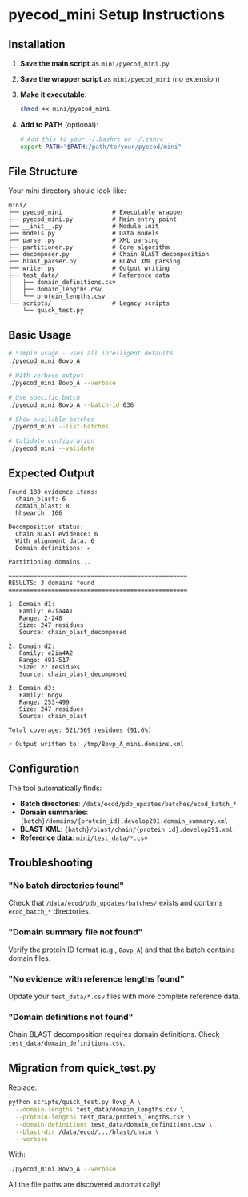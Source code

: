 # pyecod_mini Setup Instructions

## Installation

1. **Save the main script** as `mini/pyecod_mini.py`
2. **Save the wrapper script** as `mini/pyecod_mini` (no extension)
3. **Make it executable**:
   ```bash
   chmod +x mini/pyecod_mini
   ```

4. **Add to PATH** (optional):
   ```bash
   # Add this to your ~/.bashrc or ~/.zshrc
   export PATH="$PATH:/path/to/your/pyecod/mini"
   ```

## File Structure

Your mini directory should look like:
```
mini/
├── pyecod_mini              # Executable wrapper
├── pyecod_mini.py           # Main entry point
├── __init__.py              # Module init
├── models.py                # Data models
├── parser.py                # XML parsing
├── partitioner.py           # Core algorithm
├── decomposer.py            # Chain BLAST decomposition
├── blast_parser.py          # BLAST XML parsing
├── writer.py                # Output writing
├── test_data/               # Reference data
│   ├── domain_definitions.csv
│   ├── domain_lengths.csv
│   └── protein_lengths.csv
└── scripts/                 # Legacy scripts
    └── quick_test.py
```

## Basic Usage

```bash
# Simple usage - uses all intelligent defaults
./pyecod_mini 8ovp_A

# With verbose output
./pyecod_mini 8ovp_A --verbose

# Use specific batch
./pyecod_mini 8ovp_A --batch-id 036

# Show available batches
./pyecod_mini --list-batches

# Validate configuration
./pyecod_mini --validate
```

## Expected Output

```
Found 180 evidence items:
  chain_blast: 6
  domain_blast: 8
  hhsearch: 166

Decomposition status:
  Chain BLAST evidence: 6
  With alignment data: 6
  Domain definitions: ✓

Partitioning domains...

==================================================
RESULTS: 3 domains found
==================================================

1. Domain d1:
   Family: e2ia4A1
   Range: 2-248
   Size: 247 residues
   Source: chain_blast_decomposed

2. Domain d2:
   Family: e2ia4A2
   Range: 491-517
   Size: 27 residues
   Source: chain_blast_decomposed

3. Domain d3:
   Family: 6dgv
   Range: 253-499
   Size: 247 residues
   Source: chain_blast

Total coverage: 521/569 residues (91.6%)

✓ Output written to: /tmp/8ovp_A_mini.domains.xml
```

## Configuration

The tool automatically finds:

- **Batch directories**: `/data/ecod/pdb_updates/batches/ecod_batch_*`
- **Domain summaries**: `{batch}/domains/{protein_id}.develop291.domain_summary.xml`
- **BLAST XML**: `{batch}/blast/chain/{protein_id}.develop291.xml`
- **Reference data**: `mini/test_data/*.csv`

## Troubleshooting

### "No batch directories found"
Check that `/data/ecod/pdb_updates/batches/` exists and contains `ecod_batch_*` directories.

### "Domain summary file not found"
Verify the protein ID format (e.g., `8ovp_A`) and that the batch contains domain files.

### "No evidence with reference lengths found"
Update your `test_data/*.csv` files with more complete reference data.

### "Domain definitions not found"
Chain BLAST decomposition requires domain definitions. Check `test_data/domain_definitions.csv`.

## Migration from quick_test.py

Replace:
```bash
python scripts/quick_test.py 8ovp_A \
  --domain-lengths test_data/domain_lengths.csv \
  --protein-lengths test_data/protein_lengths.csv \
  --domain-definitions test_data/domain_definitions.csv \
  --blast-dir /data/ecod/.../blast/chain \
  --verbose
```

With:
```bash
./pyecod_mini 8ovp_A --verbose
```

All the file paths are discovered automatically!
